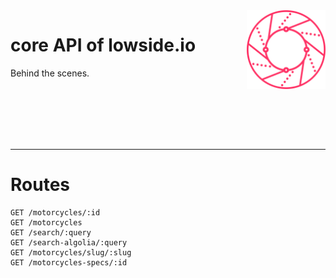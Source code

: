<img src="https://github.com/lowsideio/graphic-chart/raw/master/logo-png/lowside-logo-red.png" alt="logo-lowside-red" width="25%" align="right" />

# core API of lowside.io

Behind the scenes.

<br />
<br />
<br />
<br />
<br />
<hr />

# Routes

```
GET /motorcycles/:id
GET /motorcycles
GET /search/:query
GET /search-algolia/:query
GET /motorcycles/slug/:slug
GET /motorcycles-specs/:id
```
